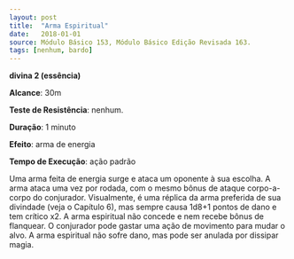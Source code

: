 ```yaml
---
layout: post
title:  "Arma Espiritual"
date:   2018-01-01
source: Módulo Básico 153, Módulo Básico Edição Revisada 163.
tags: [nenhum, bardo]
---
```


**divina 2 (essência)**

**Alcance**: 30m

**Teste de Resistência**: nenhum.

**Duração**: 1 minuto

**Efeito**: arma de energia

**Tempo de Execução**: ação padrão

Uma arma feita de energia surge e ataca um oponente à sua escolha. A arma ataca uma vez por rodada, com o mesmo bônus de ataque corpo-a-corpo do conjurador.
Visualmente, é uma réplica da arma preferida de sua divindade (veja o Capítulo 6), mas sempre causa 1d8+1 pontos de dano e tem crítico x2. A arma espiritual não concede e nem recebe bônus de flanquear.
O conjurador pode gastar uma ação de movimento para mudar o alvo. A arma espiritual não sofre dano, mas pode ser anulada por dissipar magia.
